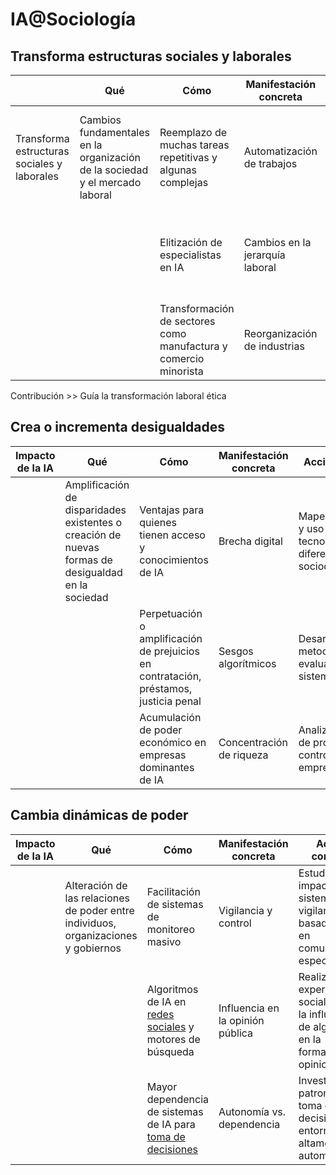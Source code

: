 # IA@Sociología

## Transforma estructuras sociales y laborales

|| Qué | Cómo | Manifestación concreta | Acción concreta | Cómo | Qué ||
|-|-|-|-|-|-|-|-|
|Transforma estructuras sociales y laborales|Cambios fundamentales en la organización de la sociedad y el mercado laboral|Reemplazo de muchas tareas repetitivas y algunas complejas|Automatización de trabajos| Realizar estudios de campo sobre el impacto de la automatización en diferentes sectores | Analizar impacto social de la automatización | Informar políticas de adaptación laboral ||
|||Elitización de especialistas en IA|Cambios en la jerarquía laboral| Conducir entrevistas y encuestas a trabajadores en industrias afectadas por la IA | Estudiar nuevas dinámicas laborales | Proponer modelos de organización inclusivos | |
|||Transformación de sectores como manufactura y comercio minorista|Reorganización de industrias| Crear modelos predictivos de cambios en la estructura laboral | Investigar cambios en sectores clave | Desarrollar estrategias de transición sectorial | |

Contribución >> Guía la transformación laboral ética 

## Crea o incrementa desigualdades 

|Impacto de la IA | Qué | Cómo | Manifestación concreta | Acción concreta | Cómo | Qué | Contribución |
|-|-|-|-|-|-|-|-|
|| Amplificación de disparidades existentes o creación de nuevas formas de desigualdad en la sociedad |Ventajas para quienes tienen acceso y conocimientos de IA|Brecha digital| Mapear el acceso y uso de tecnologías IA en diferentes grupos sociodemográficos | Identificar grupos vulnerables | Diseñar programas de inclusión digital | Promueve la equidad en la era de la IA |
|||Perpetuación o amplificación de prejuicios en contratación, préstamos, justicia penal|Sesgos algorítmicos| Desarrollar metodologías para evaluar sesgos en sistemas de IA | Auditar sistemas de IA | Desarrollar métodos de detección y corrección de sesgos | |
|||Acumulación de poder económico en empresas dominantes de IA|Concentración de riqueza| Analizar patrones de propiedad y control de empresas de IA | Analizar patrones de concentración económica | Proponer modelos de distribución equitativa | |

## Cambia dinámicas de poder

|Impacto de la IA | Qué | Cómo | Manifestación concreta | Acción concreta | Cómo | Qué | Contribución |
|-|-|-|-|-|-|-|-|
||Alteración de las relaciones de poder entre individuos, organizaciones y gobiernos|Facilitación de sistemas de monitoreo masivo|Vigilancia y control| Estudiar el impacto de sistemas de vigilancia basados en IA en comunidades específicas | Evaluar implicaciones éticas | [Desarrollar marcos regulatorios](legislacionAI.md) | Fomenta el uso ético y responsable de la IA |
|||Algoritmos de IA en [redes sociales](https://www.slate.com/articles/technology/cover_story/2016/01/how_facebook_s_news_feed_algorithm_works.html) y motores de búsqueda|Influencia en la opinión pública| Realizar experimentos sociales sobre la influencia de algoritmos en la formación de opiniones | Estudiar impacto en el discurso público | Crear pautas para la transparencia algorítmica | |
|||Mayor dependencia de sistemas de IA para [toma de decisiones](https://digitalfuturesociety.com/es/podcasts/capitulo-3-bosco-y-el-bono-para-pagar-la-luz/)|Autonomía vs. dependencia| Investigar patrones de toma de decisiones en entornos altamente automatizados | Investigar efectos en la toma de decisiones | Proponer modelos de gobernanza de IA | |
